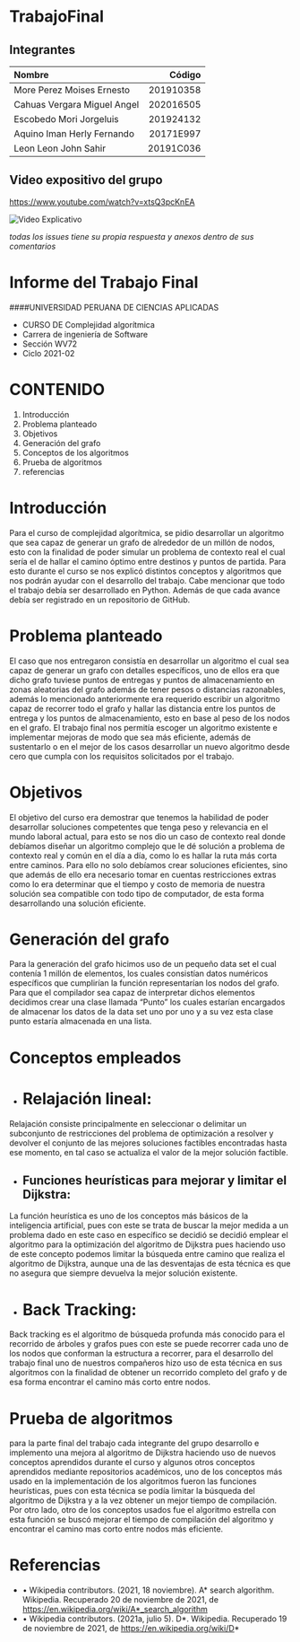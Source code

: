 # TrabajoFinal
## Integrantes
| Nombre     | Código | 
| :---        |    ----:   |       
|  More Perez Moises Ernesto      | 201910358 | 
| Cahuas Vergara Miguel Angel   | 202016505 | 
| Escobedo Mori Jorgeluis| 201924132 |
| Aquino Iman Herly Fernando| 20171E997 |
| Leon Leon John Sahir| 20191C036 |
## Video expositivo del grupo
https://www.youtube.com/watch?v=xtsQ3pcKnEA

![Video Explicativo](link)

*todas los issues tiene su propia respuesta y anexos dentro de sus comentarios*

# Informe del Trabajo Final

####UNIVERSIDAD PERUANA DE CIENCIAS APLICADAS

- CURSO DE Complejidad algorítmica
- Carrera de ingeniería de Software
- Sección WV72
- Ciclo 2021-02

# CONTENIDO
1.	Introducción
2.	Problema planteado
3.	Objetivos
4.	Generación del grafo
5.	Conceptos de los algoritmos
6.	Prueba de algoritmos
7.	referencias

# Introducción
Para el curso de complejidad algorítmica, se pidio desarrollar un algoritmo que sea capaz de generar un grafo de alrededor de un millón de nodos, esto con la finalidad de poder simular un problema de contexto real el cual sería el de hallar el camino óptimo entre destinos y puntos de partida. Para esto durante el curso se nos explicó distintos conceptos y algoritmos que nos podrán ayudar con el desarrollo del trabajo. Cabe mencionar que todo el trabajo debía ser desarrollado en Python. Además de que cada avance debía ser registrado en un repositorio de GitHub.

# Problema planteado
El caso que nos entregaron consistía en desarrollar un algoritmo el cual sea capaz de generar un grafo con detalles específicos, uno de ellos era que dicho grafo tuviese puntos de entregas y puntos de almacenamiento en zonas aleatorias del grafo además de tener pesos o distancias razonables, además lo mencionado anteriormente era requerido escribir un algoritmo capaz de recorrer todo el grafo y hallar las distancia entre los puntos de entrega y los puntos de almacenamiento, esto en base al peso de los nodos en el grafo.  El trabajo final nos permitía escoger un algoritmo existente e implementar mejoras de modo que sea más eficiente, además de sustentarlo o en el mejor de los casos desarrollar un nuevo algoritmo desde cero que cumpla con los requisitos solicitados por el trabajo.

# Objetivos
El objetivo del curso era demostrar que tenemos la habilidad de poder desarrollar soluciones competentes que tenga peso y relevancia en el mundo laboral actual, para esto se nos dio un caso de contexto real donde debíamos diseñar un algoritmo complejo que le dé solución a problema de contexto real y común en el día a día, como lo es hallar la ruta más corta entre caminos. Para ello no solo debíamos crear soluciones eficientes, sino que además de ello era necesario tomar en cuentas restricciones extras como lo era determinar que el tiempo y costo de memoria de nuestra solución sea compatible con todo tipo de computador, de esta forma desarrollando una solución eficiente. 

# Generación del grafo
Para la generación del grafo hicimos uso de un pequeño data set el cual contenía 1 millón de elementos, los cuales consistían datos numéricos específicos que cumplirían la función representarían los nodos del grafo. Para que el compilador sea capaz de interpretar dichos elementos decidimos crear una clase llamada “Punto” los cuales estarían encargados de almacenar los datos de la data set uno por uno y a su vez esta clase punto estaría almacenada en una lista. 

# Conceptos empleados
- # Relajación lineal:  
Relajación consiste principalmente en seleccionar o delimitar un subconjunto de restricciones del problema de optimización a resolver y devolver el conjunto de las mejores soluciones factibles encontradas hasta ese momento, en tal caso se actualiza el valor de la mejor solución factible.

- ## Funciones heurísticas para mejorar y limitar el Dijkstra:
La función heurística es uno de los conceptos más básicos de la inteligencia artificial, pues con este se trata de buscar la mejor medida a un problema dado en este caso en específico se decidió se decidió emplear el algoritmo para la optimización del algoritmo de Dijkstra pues haciendo uso de este concepto podemos limitar la búsqueda entre camino que realiza el algoritmo de Dijkstra, aunque una de las desventajas de esta técnica es que no asegura que siempre devuelva la mejor solución existente. 
 
- # Back Tracking:
Back tracking es el algoritmo de búsqueda profunda más conocido para el recorrido de árboles y grafos pues con este se puede recorrer cada uno de los nodos que conforman la estructura a recorrer, para el desarrollo del trabajo final uno de nuestros compañeros hizo uso de esta técnica en sus algoritmos con la finalidad de obtener un recorrido completo del grafo y de esa forma encontrar el camino más corto entre nodos. 


# Prueba de algoritmos
para la parte final del trabajo cada integrante del grupo desarrollo e implemento una mejora al algoritmo de Dijkstra haciendo uso de nuevos conceptos aprendidos durante el curso y algunos otros conceptos aprendidos mediante repositorios académicos, uno de los conceptos más usado en la implementación de los algoritmos fueron las funciones heurísticas, pues con esta técnica se podía limitar la búsqueda del algoritmo de Dijkstra y a la vez obtener un mejor tiempo de compilación. Por otro lado, otro de los conceptos usados fue el algoritmo estrella con esta función se buscó mejorar el tiempo de compilación del algoritmo y encontrar el camino mas corto entre nodos más eficiente.

# Referencias
- •	Wikipedia contributors. (2021, 18 noviembre). A* search algorithm. Wikipedia.
 Recuperado 20 de noviembre de 2021, de https://en.wikipedia.org/wiki/A*_search_algorithm
- •	Wikipedia contributors. (2021a, julio 5). D*. Wikipedia. Recuperado 19 de noviembre de 2021, de https://en.wikipedia.org/wiki/D*
